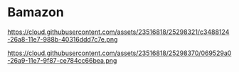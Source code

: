 # Bamazon

https://cloud.githubusercontent.com/assets/23516818/25298321/c3488124-26a8-11e7-988b-40316ddd7c7e.png

https://cloud.githubusercontent.com/assets/23516818/25298370/069529a0-26a9-11e7-9f87-ce784cc66bea.png
 

 


